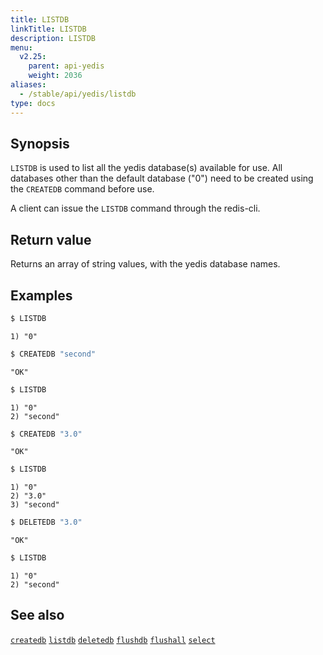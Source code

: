 ```yaml
---
title: LISTDB
linkTitle: LISTDB
description: LISTDB
menu:
  v2.25:
    parent: api-yedis
    weight: 2036
aliases:
  - /stable/api/yedis/listdb
type: docs
---
```


## Synopsis

`LISTDB` is used to list all the yedis database(s) available for use. All databases other than the default database ("0") need to be created using the `CREATEDB` command before use.

A client can issue the `LISTDB` command through the redis-cli.

## Return value

Returns an array of string values, with the yedis database names.

## Examples

```sh
$ LISTDB
```

```
1) "0"
```

```sh
$ CREATEDB "second"
```

```
"OK"
```

```sh
$ LISTDB
```

```
1) "0"
2) "second"
```

```sh
$ CREATEDB "3.0"
```

```
"OK"
```

```sh
$ LISTDB
```

```
1) "0"
2) "3.0"
3) "second"
```

```sh
$ DELETEDB "3.0"
```

```
"OK"
```

```sh
$ LISTDB
```

```
1) "0"
2) "second"
```

## See also

[`createdb`](../createdb/)
[`listdb`](../listdb/)
[`deletedb`](../deletedb/)
[`flushdb`](../flushdb/)
[`flushall`](../flushall/)
[`select`](../select/)
